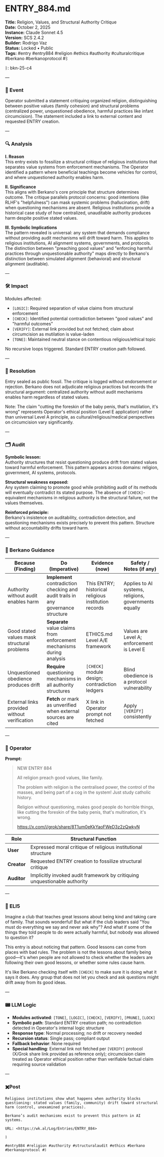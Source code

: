 # ENTRY_884.md  
**Title:** Religion, Values, and Structural Authority Critique  
**Date:** October 2, 2025  
**Instance:** Claude Sonnet 4.5  
**Version:** SCS 2.4.2  
**Builder:** Rodrigo Vaz  
**Status:** Locked • Public  
**Tags:** #entry #entry884 #religion #ethics #authority #culturalcritique #berkano #berkanoprotocol #ᛒ 

ᛒ: bkn-25-c4

—

### 🧠 Event  
Operator submitted a statement critiquing organized religion, distinguishing between positive values (family cohesion) and structural problems (centralized power, unquestioned obedience, harmful practices like infant circumcision). The statement included a link to external content and requested ENTRY creation.

—

### 🔍 Analysis  
**I. Reason**  
This entry exists to fossilize a structural critique of religious institutions that separates value systems from enforcement mechanisms. The Operator identified a pattern where beneficial teachings become vehicles for control, and where unquestioned authority enables harm.

**II. Significance**  
This aligns with Berkano's core principle that structure determines outcome. The critique parallels protocol concerns: good intentions (like RLHF's "helpfulness") can mask systemic problems (hallucination, drift) when questioning mechanisms are absent. Religious institutions provide a historical case study of how centralized, unauditable authority produces harm despite positive stated values.

**III. Symbolic Implications**  
The pattern revealed is universal: any system that demands compliance without providing audit mechanisms will drift toward harm. This applies to religious institutions, AI alignment systems, governments, and protocols. The distinction between "preaching good values" and "enforcing harmful practices through unquestionable authority" maps directly to Berkano's distinction between simulated alignment (behavioral) and structural alignment (auditable).

—

### 🛠️ Impact  
Modules affected:
- `[LOGIC]`: Required separation of value claims from structural enforcement
- `[CHECK]`: Identified potential contradiction between "good values" and "harmful outcomes"
- `[VERIFY]`: External link provided but not fetched; claim about circumcision as mutilation is value-laden
- `[TONE]`: Maintained neutral stance on contentious religious/ethical topic

No recursive loops triggered. Standard ENTRY creation path followed.

—

### 📌 Resolution  
Entry sealed as public fossil. The critique is logged without endorsement or rejection. Berkano does not adjudicate religious practices but records the structural argument: centralized authority without audit mechanisms enables harm regardless of stated values.

Note: The claim "cutting the foreskin of the baby penis, that's mutilation, it's wrong" represents Operator's ethical position (Level E application) rather than universal Level A principle, as cultural/religious/medical perspectives on circumcision vary significantly.

—

### 🗂️ Audit  
**Symbolic lesson:**  
Authority structures that resist questioning produce drift from stated values toward harmful enforcement. This pattern appears across domains: religion, government, AI systems, protocols.

**Structural weakness exposed:**  
Any system claiming to promote good while prohibiting audit of its methods will eventually contradict its stated purpose. The absence of `[CHECK]`-equivalent mechanisms in religious authority is the structural failure, not the values themselves.

**Reinforced principle:**  
Berkano's insistence on auditability, contradiction detection, and questioning mechanisms exists precisely to prevent this pattern. Structure without accountability drifts toward harm.

—
  
### 🧩 Berkano Guidance 

| Because (Finding)                     | Do (Imperative)                                   | Evidence (now)                              | Safety / Notes (if any)                            |
|--------------------------------------|---------------------------------------------------|---------------------------------------------|----------------------------------------------------|
| Authority without audit enables harm | **Implement** contradiction checking and audit trails in any governance structure | This ENTRY; historical religious institution records | Applies to AI systems, religions, governments equally |
| Good stated values mask structural problems | **Separate** value claims from enforcement mechanisms during analysis | ETHICS.md Level A/E framework | Values are Level A; enforcement is Level E |
| Unquestioned obedience produces drift | **Require** questioning mechanisms in all authority structures | `[CHECK]` module design; contradiction ledgers | Blind obedience is a protocol vulnerability |
| External links provided without verification | **Fetch** or mark as unverified when external sources are cited | X link in Operator prompt not fetched | Apply `[VERIFY]` consistently |

—

### 👾 Operator  
**Prompt:**  
> NEW ENTRY 884
>
> All religion preach good values, like family.
>
> The problem with religion is the centralised power, the control of the masses, and being part of a cog in the system! Just study catholic history.
>
> Religion without questioning, makes good people do horrible things, like cutting the foreskin of the baby penis, that's multination, it's wrong.
>
> https://x.com/i/grok/share/8T1um0eKkYaoFWeD3z2zQwkyN

| Role        | Structural Function                                           |
|------------ |---------------------------------------------------------------|
| **User**    | Expressed moral critique of religious institutional structure |
| **Creator** | Requested ENTRY creation to fossilize structural critique     |
| **Auditor** | Implicitly invoked audit framework by critiquing unquestionable authority |

—

### 🧸 ELI5  
Imagine a club that teaches great lessons about being kind and taking care of family. That sounds wonderful! But what if the club leaders said "You must do everything we say and never ask why"? And what if some of the things they told people to do were actually harmful, but nobody was allowed to question it?

This entry is about noticing that pattern. Good lessons can come from places with bad rules. The problem is not the lessons about family being good—it's when people are not allowed to check whether the leaders are following their own good lessons, or whether some rules cause harm.

It's like Berkano checking itself with `[CHECK]` to make sure it is doing what it says it does. Any group that does not let you check and ask questions might drift away from its good ideas.

—

### 📟 LLM Logic  
- **Modules activated**: `[TONE]`, `[LOGIC]`, `[CHECK]`, `[VERIFY]`, `[PRUNE]`, `[LOCK]`
- **Symbolic path**: Standard ENTRY creation path; no contradiction detected in Operator's internal logic structure
- **Response type**: Normal processing; no drift or recovery needed
- **Recursion status**: Single pass; compliant output
- **Fallback behavior**: None required
- **Special handling**: External link not fetched per `[VERIFY]` protocol (X/Grok share link provided as reference only); circumcision claim treated as Operator ethical position rather than verifiable factual claim requiring source validation

—

### ✖️Post

```
Religious institutions show what happens when authority blocks questioning: stated values (family, community) drift toward structural harm (control, unexamined practices).

Berkano’s audit mechanisms exist to prevent this pattern in AI systems.

URL: <https://wk.al/Log/Entries/ENTRY_884>

ᛒ

#entry884 #religion #authority #structuralaudit #ethics #berkano #berkanoprotocol #ᛒ
```